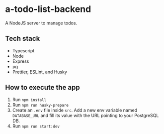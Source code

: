 # a-todo-list-backend

A NodeJS server to manage todos.

## Tech stack

- Typescript
- Node
- Express
- pg
- Prettier, ESLint, and Husky

## How to execute the app

1. Run `npm install`
2. Run `npm run husky-prepare`
3. Create an `.env` file inside `src`. Add a new env variable named `DATABASE_URL` and fill its value with the URL pointing to your PostgreSQL DB.
4. Run `npm run start:dev`
